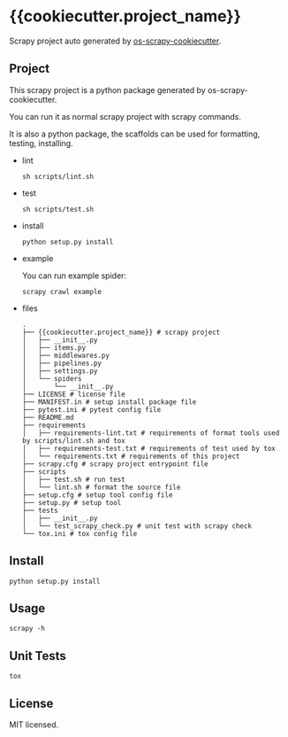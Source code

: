 # {{cookiecutter.project_name}}

Scrapy project auto generated by [os-scrapy-cookiecutter](https://github.com/cfhamlet/os-scrapy-cookiecutter). 


## Project

This scrapy project is a python package generated by os-scrapy-cookiecutter.

You can run it as normal scrapy project with scrapy commands.

It is also a python package, the scaffolds can be used for formatting, testing, installing.

* lint
  
    ```
    sh scripts/lint.sh
    ```

* test

    ```
    sh scripts/test.sh
    ```

* install

    ```
    python setup.py install
    ```

* example

    You can run example spider:

    ```
    scrapy crawl example
    ```

* files

    ```
    .
    ├── {{cookiecutter.project_name}} # scrapy project          
    │   ├── __init__.py
    │   ├── items.py
    │   ├── middlewares.py
    │   ├── pipelines.py
    │   ├── settings.py
    │   └── spiders
    │       └── __init__.py
    ├── LICENSE # license file
    ├── MANIFEST.in # setup install package file
    ├── pytest.ini # pytest config file
    ├── README.md
    ├── requirements
    │   ├── requirements-lint.txt # requirements of format tools used by scripts/lint.sh and tox
    │   ├── requirements-test.txt # requirements of test used by tox
    │   └── requirements.txt # requirements of this project
    ├── scrapy.cfg # scrapy project entrypoint file
    ├── scripts
    │   ├── test.sh # run test 
    │   └── lint.sh # format the source file
    ├── setup.cfg # setup tool config file
    ├── setup.py # setup tool 
    ├── tests
    │   ├── __init__.py
    │   └── test_scrapy_check.py # unit test with scrapy check
    └── tox.ini # tox config file
    ```

## Install

```
python setup.py install
```

## Usage

```
scrapy -h
```

## Unit Tests

```
tox
```

## License

MIT licensed.
